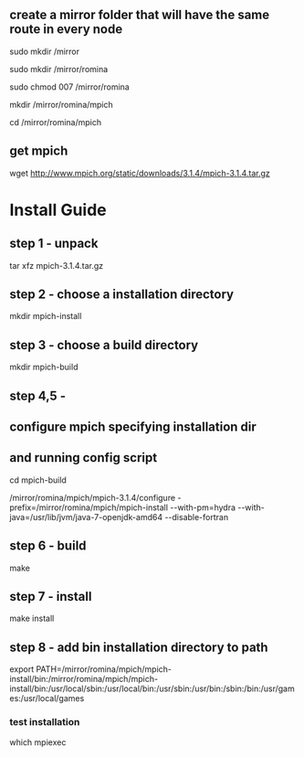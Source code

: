 ## create a mirror folder that will have the same route in every node

sudo mkdir /mirror

sudo mkdir /mirror/romina

sudo chmod 007 /mirror/romina

mkdir /mirror/romina/mpich

cd /mirror/romina/mpich

## get mpich

wget http://www.mpich.org/static/downloads/3.1.4/mpich-3.1.4.tar.gz

# Install Guide
## step 1 - unpack

tar xfz mpich-3.1.4.tar.gz

## step 2 - choose a installation directory

mkdir mpich-install

## step 3 - choose a build directory
mkdir mpich-build

## step 4,5 - 
## configure mpich specifying installation dir 
## and running config script

cd mpich-build

/mirror/romina/mpich/mpich-3.1.4/configure -prefix=/mirror/romina/mpich/mpich-install --with-pm=hydra --with-java=/usr/lib/jvm/java-7-openjdk-amd64 --disable-fortran

## step 6 - build

make

## step 7 - install

make install

## step 8 - add bin installation directory to path

export PATH=/mirror/romina/mpich/mpich-install/bin:/mirror/romina/mpich/mpich-install/bin:/usr/local/sbin:/usr/local/bin:/usr/sbin:/usr/bin:/sbin:/bin:/usr/games:/usr/local/games

### test installation

which mpiexec


